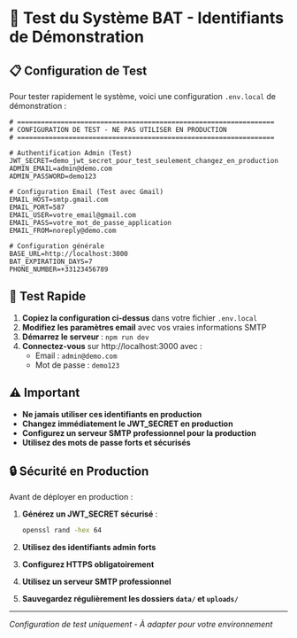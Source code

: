 # 🎯 Test du Système BAT - Identifiants de Démonstration

## 📋 Configuration de Test

Pour tester rapidement le système, voici une configuration `.env.local` de démonstration :

```env
# =================================================================
# CONFIGURATION DE TEST - NE PAS UTILISER EN PRODUCTION
# =================================================================

# Authentification Admin (Test)
JWT_SECRET=demo_jwt_secret_pour_test_seulement_changez_en_production
ADMIN_EMAIL=admin@demo.com
ADMIN_PASSWORD=demo123

# Configuration Email (Test avec Gmail)
EMAIL_HOST=smtp.gmail.com
EMAIL_PORT=587
EMAIL_USER=votre_email@gmail.com
EMAIL_PASS=votre_mot_de_passe_application
EMAIL_FROM=noreply@demo.com

# Configuration générale
BASE_URL=http://localhost:3000
BAT_EXPIRATION_DAYS=7
PHONE_NUMBER=+33123456789
```

## 🚀 Test Rapide

1. **Copiez la configuration ci-dessus** dans votre fichier `.env.local`
2. **Modifiez les paramètres email** avec vos vraies informations SMTP
3. **Démarrez le serveur** : `npm run dev`
4. **Connectez-vous** sur http://localhost:3000 avec :
   - Email : `admin@demo.com`
   - Mot de passe : `demo123`

## ⚠️ Important

- **Ne jamais utiliser ces identifiants en production**
- **Changez immédiatement le JWT_SECRET en production**
- **Configurez un serveur SMTP professionnel pour la production**
- **Utilisez des mots de passe forts et sécurisés**

## 🔒 Sécurité en Production

Avant de déployer en production :

1. **Générez un JWT_SECRET sécurisé** :
   ```bash
   openssl rand -hex 64
   ```

2. **Utilisez des identifiants admin forts**
3. **Configurez HTTPS obligatoirement**
4. **Utilisez un serveur SMTP professionnel**
5. **Sauvegardez régulièrement les dossiers `data/` et `uploads/`**

---

*Configuration de test uniquement - À adapter pour votre environnement*
